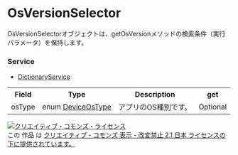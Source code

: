 # OsVersionSelector
OsVersionSelectorオブジェクトは、getOsVersionメソッドの検索条件（実行パラメータ）を保持します。
 
### Service
+ [DictionaryService](../services/DictionaryService.md)
 
<table>
 <tr>
  <th>Field</th>
  <th>Type</th>
  <th>Description</th>
  <th>get</th>
 </tr>
 <tr>
  <td>osType</td>
  <td>enum <a href="./DeviceOsType.md">DeviceOsType</a></td>
  <td>アプリのOS種別です。</td>
  <td>Optional</td>
 </tr>
</table>
  
<a rel="license" href="http://creativecommons.org/licenses/by-nd/2.1/jp/"><img alt="クリエイティブ・コモンズ・ライセンス" style="border-width:0" src="https://i.creativecommons.org/l/by-nd/2.1/jp/88x31.png" /></a><br />この 作品 は <a rel="license" href="http://creativecommons.org/licenses/by-nd/2.1/jp/">クリエイティブ・コモンズ 表示 - 改変禁止 2.1 日本 ライセンスの下に提供されています。</a>
